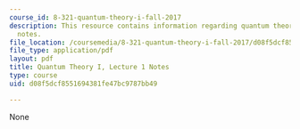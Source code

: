 ```yaml
---
course_id: 8-321-quantum-theory-i-fall-2017
description: This resource contains information regarding quantum theory I, lecture
  notes.
file_location: /coursemedia/8-321-quantum-theory-i-fall-2017/d08f5dcf8551694381fe47bc9787bb49_MIT8_321F17_lec1.pdf
file_type: application/pdf
layout: pdf
title: Quantum Theory I, Lecture 1 Notes
type: course
uid: d08f5dcf8551694381fe47bc9787bb49

---
```

None